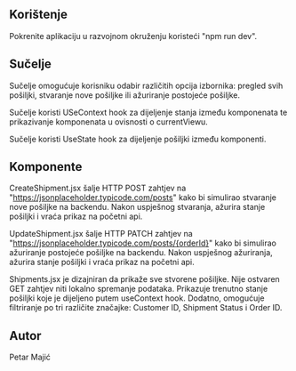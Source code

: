 ## Korištenje

Pokrenite aplikaciju u razvojnom okruženju koristeći "npm run dev".

## Sučelje

Sučelje omogućuje korisniku odabir različitih opcija izbornika: pregled svih pošiljki, stvaranje nove pošiljke ili ažuriranje postojeće pošiljke.

Sučelje koristi USeContext hook za dijeljenje stanja između komponenata te prikazivanje komponenata u ovisnosti o currentViewu. 

Sučelje koristi UseState hook za dijeljenje pošiljki između komponenti.

## Komponente

CreateShipment.jsx šalje HTTP POST zahtjev na "https://jsonplaceholder.typicode.com/posts" kako bi simulirao stvaranje nove pošiljke na  backendu. Nakon uspješnog stvaranja, ažurira stanje pošiljki i vraća prikaz na početni api.

UpdateShipment.jsx šalje HTTP PATCH zahtjev na "https://jsonplaceholder.typicode.com/posts/{orderId}" kako bi simulirao ažuriranje postojeće pošiljke na backendu. Nakon uspješnog ažuriranja, ažurira stanje pošiljki i vraća prikaz na početni api.

Shipments.jsx je dizajniran da prikaže sve stvorene pošiljke. Nije ostvaren GET zahtjev niti lokalno spremanje podataka. Prikazuje trenutno stanje pošiljki koje je dijeljeno putem useContext hook. Dodatno, omogućuje filtriranje po tri različite značajke: Customer ID, Shipment Status i Order ID.

## Autor

Petar Majić
